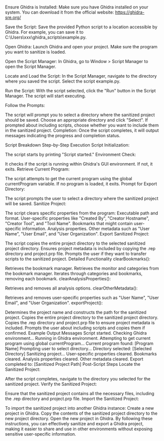 Ensure Ghidra is Installed:
Make sure you have Ghidra installed on your system. You can download it from the official website: https://ghidra-sre.org/

Save the Script:
Save the provided Python script to a location accessible by Ghidra. For example, you can save it to C:\Users\xxx\ghidra_scripts\example.py.

Open Ghidra:
Launch Ghidra and open your project. Make sure the program you want to sanitize is loaded.

Open the Script Manager:
In Ghidra, go to Window > Script Manager to open the Script Manager.

Locate and Load the Script:
In the Script Manager, navigate to the directory where you saved the script. Select the script example.py.

Run the Script:
With the script selected, click the "Run" button in the Script Manager. The script will start executing.

Follow the Prompts:

The script will prompt you to select a directory where the sanitized project should be saved. Choose an appropriate directory and click "Select".
If prompted about including scripts, choose whether you want to include them in the sanitized project.
Completion:
Once the script completes, it will output messages indicating the progress and completion status.

Script Breakdown
Step-by-Step Execution
Script Initialization:

The script starts by printing "Script started."
Environment Check:

It checks if the script is running within Ghidra's GUI environment. If not, it exits.
Retrieve Current Program:

The script attempts to get the current program using the global currentProgram variable. If no program is loaded, it exits.
Prompt for Export Directory:

The script prompts the user to select a directory where the sanitized project will be saved.
Sanitize Project:

The script clears specific properties from the program:
Executable path and format.
User-specific properties like "Created By", "Creator Hostname", "Creator Tool", and "Tool Name".
Bookmarks that might contain user-specific information.
Analysis properties.
Other metadata such as "User Name", "User Email", and "User Organization".
Export Sanitized Project:

The script copies the entire project directory to the selected sanitized project directory.
Ensures project metadata is included by copying the .rep directory and project.prp file.
Prompts the user if they want to transfer scripts to the sanitized project.
Detailed Functionality
clearBookmarks():

Retrieves the bookmark manager.
Retrieves the monitor and categories from the bookmark manager.
Iterates through categories and bookmarks, removing each bookmark.
clearAnalysisProperties():

Retrieves and removes all analysis options.
clearOtherMetadata():

Retrieves and removes user-specific properties such as "User Name", "User Email", and "User Organization".
exportProject():

Determines the project name and constructs the path for the sanitized project.
Copies the entire project directory to the sanitized project directory.
Copies the .rep directory and project.prp file to ensure project metadata is included.
Prompts the user about including scripts and copies them if confirmed.
Example Output Messages
Script started.
Checking Ghidra environment...
Running in Ghidra environment.
Attempting to get current program using global currentProgram...
Current program found: [Program Name]
Prompting user to select directory...
Directory selected: [Selected Directory]
Sanitizing project...
User-specific properties cleared.
Bookmarks cleared.
Analysis properties cleared.
Other metadata cleared.
Export completed to: [Sanitized Project Path]
Post-Script Steps
Locate the Sanitized Project:

After the script completes, navigate to the directory you selected for the sanitized project.
Verify the Sanitized Project:

Ensure that the sanitized project contains all the necessary files, including the .rep directory and project.prp file.
Import the Sanitized Project:

To import the sanitized project into another Ghidra instance:
Create a new project in Ghidra.
Copy the contents of the sanitized project directory to the new project directory.
Open the new project in Ghidra.
By following these instructions, you can effectively sanitize and export a Ghidra project, making it easier to share and use in other environments without exposing sensitive user-specific information.
